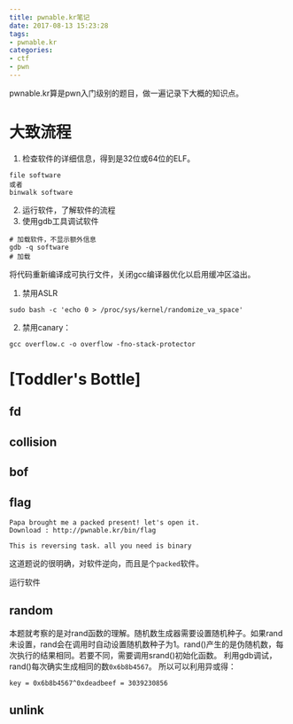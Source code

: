 ```yaml
---
title: pwnable.kr笔记
date: 2017-08-13 15:23:28
tags:
- pwnable.kr
categories:
- ctf
- pwn
---
```


pwnable.kr算是pwn入门级别的题目，做一遍记录下大概的知识点。
<!-- more -->
# 大致流程

1. 检查软件的详细信息，得到是32位或64位的ELF。
```
file software
或者
binwalk software
```
2. 运行软件，了解软件的流程
3. 使用gdb工具调试软件
```
# 加载软件，不显示额外信息
gdb -q software
# 加载
```

将代码重新编译成可执行文件，关闭gcc编译器优化以启用缓冲区溢出。

1. 禁用ASLR
```
sudo bash -c 'echo 0 > /proc/sys/kernel/randomize_va_space'
```

2. 禁用canary：
```
gcc overflow.c -o overflow -fno-stack-protector
```



# [Toddler's Bottle]

## fd

## collision

## bof

## flag

	Papa brought me a packed present! let's open it.
	Download : http://pwnable.kr/bin/flag

	This is reversing task. all you need is binary

这道题说的很明确，对软件逆向，而且是个`packed`软件。


运行软件


## random

本题就考察的是对rand函数的理解。随机数生成器需要设置随机种子。如果rand未设置，rand会在调用时自动设置随机数种子为1。rand()产生的是伪随机数，每次执行的结果相同。若要不同，需要调用srand()初始化函数。
利用gdb调试，rand()每次确实生成相同的数`0x6b8b4567`。
所以可以利用异或得：
```
key = 0x6b8b4567^0xdeadbeef = 3039230856
```

## unlink


